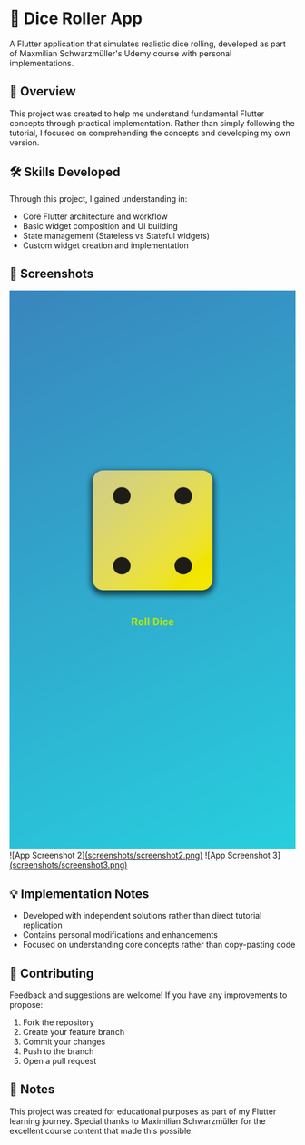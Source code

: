 # 🎲 Dice Roller App

A Flutter application that simulates realistic dice rolling, developed as part of Maxmilian Schwarzmüller's Udemy course with personal implementations.

## 📖 Overview

This project was created to help me understand fundamental Flutter concepts through practical implementation. Rather than simply following the tutorial, I focused on comprehending the concepts and developing my own version.

## 🛠 Skills Developed

Through this project, I gained understanding in:
- Core Flutter architecture and workflow
- Basic widget composition and UI building
- State management (Stateless vs Stateful widgets)
- Custom widget creation and implementation

## 📸 Screenshots

![App Screenshot 1](https://github.com/AmrCloud/flutter_dice_roller/blob/280ddbe435fab1beef617467c44566c68101772c/dice_roller_screenshots/Screenshots/3.jpg)
![App Screenshot 2][(screenshots/screenshot2.png)](https://github.com/AmrCloud/flutter_dice_roller/blob/main/dice_roller_screenshots/Screenshots/2.jpg?raw=true)
![App Screenshot 3][(screenshots/screenshot3.png)](https://github.com/AmrCloud/flutter_dice_roller/blob/main/dice_roller_screenshots/Screenshots/3.jpg?raw=true)

## 💡 Implementation Notes

- Developed with independent solutions rather than direct tutorial replication
- Contains personal modifications and enhancements
- Focused on understanding core concepts rather than copy-pasting code

## 🤝 Contributing

Feedback and suggestions are welcome! If you have any improvements to propose:
1. Fork the repository
2. Create your feature branch
3. Commit your changes
4. Push to the branch
5. Open a pull request

## 📝 Notes

This project was created for educational purposes as part of my Flutter learning journey. Special thanks to Maximilian Schwarzmüller for the excellent course content that made this possible.
